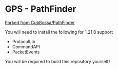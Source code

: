 # GPS - PathFinder

[Forked from CubBossa/PathFinder](https://github.com/CubBossa/PathFinder)

You will need to install the following for 1.21.8 support
- ProtocolLib
- CommandAPI
- PacketEvents

You will be required to build this repository yourself!